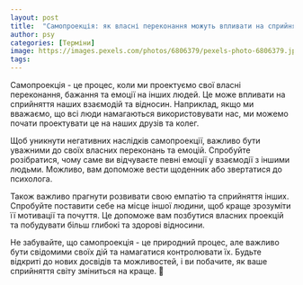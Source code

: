 ```yaml
---
layout: post
title:  "Самопроекція: як власні переконання можуть впливати на сприйняття інших."
author: psy
categories: [Терміни]
image: https://images.pexels.com/photos/6806379/pexels-photo-6806379.jpeg?auto=compress&cs=tinysrgb&fit=crop&h=627&w=1200
tags: 
---
```


Самопроекція - це процес, коли ми проектуємо свої власні переконання, бажання та емоції на інших людей. Це може впливати на сприйняття наших взаємодій та відносин. Наприклад, якщо ми вважаємо, що всі люди намагаються використовувати нас, ми можемо почати проектувати це на наших друзів та колег.

Щоб уникнути негативних наслідків самопроекції, важливо бути уважними до своїх власних переконань та емоцій. Спробуйте розібратися, чому саме ви відчуваєте певні емоції у взаємодії з іншими людьми. Можливо, вам допоможе вести щоденник або звертатися до психолога.

Також важливо прагнути розвивати свою емпатію та сприйняття інших. Спробуйте поставити себе на місце іншої людини, щоб краще зрозуміти її мотивації та почуття. Це допоможе вам позбутися власних проекцій та побудувати більш глибокі та здорові відносини.

Не забувайте, що самопроекція - це природний процес, але важливо бути свідомими своїх дій та намагатися контролювати їх. Будьте відкриті до нових досвідів та можливостей, і ви побачите, як ваше сприйняття світу зміниться на краще. 🌟


